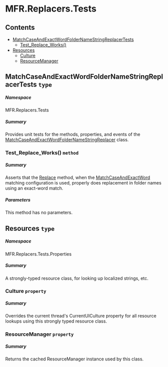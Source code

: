 <a name='assembly'></a>
# MFR.Replacers.Tests

## Contents

- [MatchCaseAndExactWordFolderNameStringReplacerTests](#T-MFR-Objects-Replacers-Tests-MatchCaseAndExactWordFolderNameStringReplacerTests 'MFR.Replacers.Tests.MatchCaseAndExactWordFolderNameStringReplacerTests')
  - [Test_Replace_Works()](#M-MFR-Objects-Replacers-Tests-MatchCaseAndExactWordFolderNameStringReplacerTests-Test_Replace_Works 'MFR.Replacers.Tests.MatchCaseAndExactWordFolderNameStringReplacerTests.Test_Replace_Works')
- [Resources](#T-MFR-Objects-Replacers-Tests-Properties-Resources 'MFR.Replacers.Tests.Properties.Resources')
  - [Culture](#P-MFR-Objects-Replacers-Tests-Properties-Resources-Culture 'MFR.Replacers.Tests.Properties.Resources.Culture')
  - [ResourceManager](#P-MFR-Objects-Replacers-Tests-Properties-Resources-ResourceManager 'MFR.Replacers.Tests.Properties.Resources.ResourceManager')

<a name='T-MFR-Objects-Replacers-Tests-MatchCaseAndExactWordFolderNameStringReplacerTests'></a>
## MatchCaseAndExactWordFolderNameStringReplacerTests `type`

##### Namespace

MFR.Replacers.Tests

##### Summary

Provides unit tests for the methods, properties, and events of the
[MatchCaseAndExactWordFolderNameStringReplacer](#T-MFR-Objects-MatchCaseAndExactWordFolderNameStringReplacer 'MFR.MatchCaseAndExactWordFolderNameStringReplacer')
class.

<a name='M-MFR-Objects-Replacers-Tests-MatchCaseAndExactWordFolderNameStringReplacerTests-Test_Replace_Works'></a>
### Test_Replace_Works() `method`

##### Summary

Asserts that the
[Replace](#M-MFR-Objects-IStringReplacer-Replace 'MFR.IStringReplacer.Replace')
method,
when the
[MatchCaseAndExactWord](#T-MFR-Objects-TextMatchingConfiguration-MatchCaseAndExactWord 'MFR.TextMatchingConfiguration.MatchCaseAndExactWord')
matching configuration is used, properly does replacement in folder
names using an exact-word match.

##### Parameters

This method has no parameters.

<a name='T-MFR-Objects-Replacers-Tests-Properties-Resources'></a>
## Resources `type`

##### Namespace

MFR.Replacers.Tests.Properties

##### Summary

A strongly-typed resource class, for looking up localized strings, etc.

<a name='P-MFR-Objects-Replacers-Tests-Properties-Resources-Culture'></a>
### Culture `property`

##### Summary

Overrides the current thread's CurrentUICulture property for all
  resource lookups using this strongly typed resource class.

<a name='P-MFR-Objects-Replacers-Tests-Properties-Resources-ResourceManager'></a>
### ResourceManager `property`

##### Summary

Returns the cached ResourceManager instance used by this class.
